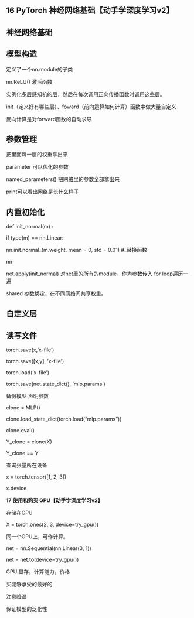 ## 16 PyTorch 神经网络基础【动手学深度学习v2】

## **神经网络基础**

## 模型构造

定义了一个nn.module的子类

nn.ReLU() 激活函数

实例化多层感知机的层，然后在每次调用正向传播函数时调用这些层。

init（定义好有哪些层）、foward（前向运算如何计算）函数中做大量自定义

反向计算是对forward函数的自动求导

## 参数管理

把里面每一层的权重拿出来

parameter 可以优化的参数

named_parameters() 把网络里的参数全部拿出来

print可以看出网络是长什么样子

## 内置初始化

def init_normal(m) :

if type(m) == nn.Linear:

nn.init.normal_(m.weight, mean = 0, std = 0.01) #_替换函数

nn

net.apply(init_normal) 对net里的所有的module，作为参数传入 for loop遍历一遍

shared 参数绑定，在不同网络间共享权重。

## 自定义层

## 读写文件

torch.save(x,’x-file’)

torch.save([x,y], ’x-file’)

torch.load(’x-file’)

torch.save(net.state_dict(), ‘mlp.params’)

备份模型 声明参数

clone = MLP()

clone.load_state_dict(torch.load(”mlp.params”))

clone.eval()

Y_clone = clone(X)

Y_clone == Y

查询张量所在设备

x = torch.tensor([1, 2, 3])

x.device

**17 使用和购买 GPU【动手学深度学习v2】**

存储在GPU

X = torch.ones(2, 3, device=try_gpu())

同一个GPU上，可作计算。

 net = nn.Sequential(nn.Linear(3, 1))

net = net.to(device=try_gpu())

GPU:显存，计算能力，价格

买能够承受的最好的

注意降温

保证模型的泛化性
